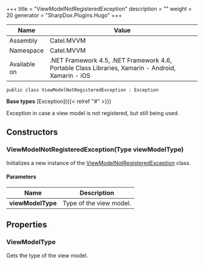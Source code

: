 

+++
title = "ViewModelNotRegisteredException" 
description = ""
weight = 20
generator = "SharpDox.Plugins.Hugo"
+++

Name|Value
---|---
Assembly|Catel.MVVM
Namespace|Catel.MVVM
Available on|.NET Framework 4.5, .NET Framework 4.6, Portable Class Libraries, Xamarin - Android, Xamarin - iOS

```
public class ViewModelNotRegisteredException : Exception
```

**Base types**
[Exception]({{&lt; relref "#" &gt;}})

Exception in case a view model is not registered, but still being used.

## Constructors

### ViewModelNotRegisteredException(Type viewModelType)

Initializes a new instance of the [ViewModelNotRegisteredException](#) class.

#### Parameters

Name|Description
---|---
**viewModelType**|Type of the view model.

## Properties

### ViewModelType

Gets the type of the view model.

